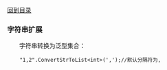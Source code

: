 <a href="https://github.com/zhenlei520/System.Extension.Core/blob/master/Wiki/%e7%9b%ae%e5%bd%95.md">回到目录</a>

### 字符串扩展

&emsp;&emsp;字符串转换为泛型集合：

		"1,2".ConvertStrToList<int>(',');//默认分隔符为,


